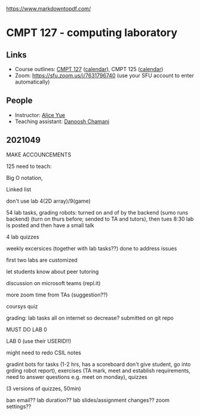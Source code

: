 https://www.markdowntopdf.com/

# CMPT 127 - computing laboratory

## Links

- Course outlines: [CMPT 127](outline.md) ([calendar](http://www.sfu.ca/outlines.html?2021/summer/cmpt/127/d100)), CMPT 125 ([calendar](http://www.sfu.ca/outlines.html?2021/summer/cmpt/125/d100))
- Zoom: https://sfu.zoom.us/j/7631796740 (use your SFU account to enter automatically)

## People

- Instructor: [Alice Yue](mailto:aya43@sfu.ca)
- Teaching assistant: [Danoosh Chamani](mailto:dca124@sfu.ca)


## 2021049 

MAKE ACCOUNCEMENTS

125 need to teach:

Big O notation,

Linked list

don't use lab 4(2D array)/9(game)

54 lab tasks, grading robots: turned on and of by the backend (sumo runs backend) (turn on thurs before; sended to TA and tutors), then tues 8:30 lab is posted and then have a small talk

4 lab quizzes

weekly excersices (together with lab tasks??) done to address issues

first two labs are customized

let students know about peer tutoring

discussion on microsoft teams (repl.it)

more zoom time from TAs (suggestion??)

coursys quiz

grading: 
lab tasks all on internet so decrease? submitted on git repo

MUST DO LAB 0

LAB 0 (use their USERID!!)

might need to redo CSIL notes

gradint bots for tasks (1-2 hrs, has a scoreboard don't give student, go into grding robot report), exercises (TA mark, meet and establish requirements, need to answer questions e.g. meet on monday), quizzes

(3 versions of quizzes, 50min)

ban email??
lab duration??
lab slides/assignment changes??
zoom settings??
